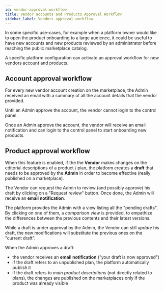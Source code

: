 ```yaml
---
id: vendor-approval-workflow
title: Vendor accounts and Products Approval Workflow
sidebar_label: Vendors approval workflow
---
```


In some specific use-cases, for example when a platform owner would like to open
the product onboarding to a large audience, it could be useful to have new
accounts and new products reviewed by an administrator before reaching the
public marketplace catalog.

A specific platform configuration can activate an approval workflow for new
vendors account and products.

## Account approval workflow

For every new vendor account creation on the marketplace, the Admin received an
email with a summary of all the account details that the vendor provided.

Until an Admin approve the account, the vendor cannot login to the control
panel.

Once an Admin approve the account, the vendor will receive an email notification
and can login to the control panel to start onboarding new products.

## Product approval workflow

When this feature is enabled, if the the **Vendor** makes changes on the
editorial descriptions of a product / plan, the platform creates a **draft**
that needs to be approved by the **Admin** in order to become effective (really
published on a marketplace).

The Vendor can request the Admin to review (and possibly approve) his draft by
clicking on a "Request review" button. Once done, the Admin will receive an
**email notification**.

The platform provides the Admin with a view listing all the "pending drafts". By
clicking on one of them, a *comparison view* is provided, to empathize the
differences between the previous contents and their latest versions.

While a draft is under approval by the Admin, the Vendor can still *update* his
draft, the new modifications will substitute the previous ones on the "current
draft".

When the Admin approves a draft:

- the vendor receives an **email notification** ("your draft is now approved")
- if the draft refers to an unpublished plan, the platform automatically publish
  it
- if the draft refers to _main product descriptions_ (not directly related to
  plans), the changes are published on the marketplaces only if the product was
  already visible
